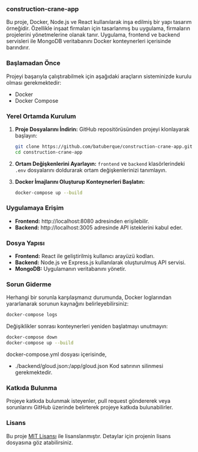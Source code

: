 ### construction-crane-app

Bu proje, Docker, Node.js ve React kullanılarak inşa edilmiş bir yapı tasarım örneğidir. Özellikle inşaat firmaları için tasarlanmış bu uygulama, firmaların projelerini yönetmelerine olanak tanır. Uygulama, frontend ve backend servisleri ile MongoDB veritabanını Docker konteynerleri içerisinde barındırır.

### Başlamadan Önce

Projeyi başarıyla çalıştırabilmek için aşağıdaki araçların sisteminizde kurulu olması gerekmektedir:

- Docker
- Docker Compose

### Yerel Ortamda Kurulum

1. **Proje Dosyalarını İndirin:**
   GitHub repositörüsünden projeyi klonlayarak başlayın:
   ```bash
   git clone https://github.com/batuberque/construction-crane-app.git
   cd construction-crane-app
   ```

2. **Ortam Değişkenlerini Ayarlayın:**
   `frontend` ve `backend` klasörlerindeki `.env` dosyalarını doldurarak ortam değişkenlerinizi tanımlayın.

3. **Docker İmajlarını Oluşturup Konteynerleri Başlatın:**
   ```bash
   docker-compose up --build
   ```

### Uygulamaya Erişim

- **Frontend:** http://localhost:8080 adresinden erişilebilir.
- **Backend:** http://localhost:3005 adresinde API isteklerini kabul eder.

### Dosya Yapısı

- **Frontend:** React ile geliştirilmiş kullanıcı arayüzü kodları.
- **Backend:** Node.js ve Express.js kullanılarak oluşturulmuş API servisi.
- **MongoDB:** Uygulamanın veritabanını yönetir.

### Sorun Giderme

Herhangi bir sorunla karşılaşmanız durumunda, Docker loglarından yararlanarak sorunun kaynağını belirleyebilirsiniz:
```bash
docker-compose logs
```

Değişiklikler sonrası konteynerleri yeniden başlatmayı unutmayın:
```bash
docker-compose down
docker-compose up --build
```

docker-compose.yml dosyası içerisinde,
- ./backend/gloud.json:/app/gloud.json
Kod satırının silinmesi gerekmektedir.

### Katkıda Bulunma

Projeye katkıda bulunmak isteyenler, pull request göndererek veya sorunlarını GitHub üzerinde belirterek projeye katkıda bulunabilirler.

### Lisans

Bu proje [MIT Lisansı](LICENSE) ile lisanslanmıştır. Detaylar için projenin lisans dosyasına göz atabilirsiniz.
